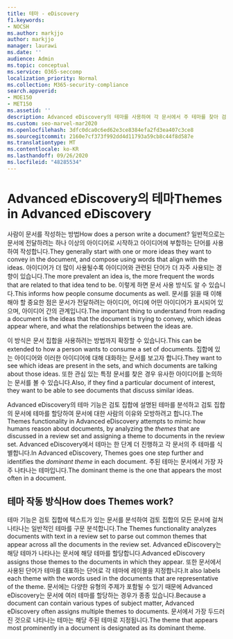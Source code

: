 ```yaml
---
title: 테마 - eDiscovery
f1.keywords:
- NOCSH
ms.author: markjjo
author: markjjo
manager: laurawi
ms.date: ''
audience: Admin
ms.topic: conceptual
ms.service: O365-seccomp
localization_priority: Normal
ms.collection: M365-security-compliance
search.appverid:
- MOE150
- MET150
ms.assetid: ''
description: Advanced eDiscovery의 테마를 사용하여 각 문서에서 주 테마를 찾아 검토 집합을 구성합니다.
ms.custom: seo-marvel-mar2020
ms.openlocfilehash: 3dfc0dca0c6ed62e3ce8384efa2fd3ea407c3ce8
ms.sourcegitcommit: 2160e7cf373f992dd4d11793a59cb8c44f8d587e
ms.translationtype: MT
ms.contentlocale: ko-KR
ms.lasthandoff: 09/26/2020
ms.locfileid: "48285534"
---
```

# <a name="themes-in-advanced-ediscovery"></a><span data-ttu-id="02558-103">Advanced eDiscovery의 테마</span><span class="sxs-lookup"><span data-stu-id="02558-103">Themes in Advanced eDiscovery</span></span>

<span data-ttu-id="02558-104">사람이 문서를 작성하는 방법</span><span class="sxs-lookup"><span data-stu-id="02558-104">How does a person write a document?</span></span> <span data-ttu-id="02558-105">일반적으로는 문서에 전달하려는 하나 이상의 아이디어로 시작하고 아이디어에 부합하는 단어를 사용하여 작성합니다.</span><span class="sxs-lookup"><span data-stu-id="02558-105">They generally start with one or more ideas they want to convey in the document, and compose using words that align with the ideas.</span></span> <span data-ttu-id="02558-106">아이디어가 더 많이 사용될수록 아이디어와 관련된 단어가 더 자주 사용되는 경향이 있습니다.</span><span class="sxs-lookup"><span data-stu-id="02558-106">The more prevalent an idea is, the more frequent the words that are related to that idea tend to be.</span></span> <span data-ttu-id="02558-107">이렇게 하면 문서 사용 방식도 알 수 있습니다.</span><span class="sxs-lookup"><span data-stu-id="02558-107">This informs how people consume documents as well.</span></span> <span data-ttu-id="02558-108">문서를 읽을 때 이해해야 할 중요한 점은 문서가 전달하려는 아이디어, 어디에 어떤 아이디어가 표시되어 있으며, 아이디어 간의 관계입니다.</span><span class="sxs-lookup"><span data-stu-id="02558-108">The important thing to understand from reading a document is the ideas that the document is trying to convey, which ideas appear where, and what the relationships between the ideas are.</span></span>

<span data-ttu-id="02558-109">이 방식은 문서 집합을 사용하려는 방법까지 확장할 수 있습니다.</span><span class="sxs-lookup"><span data-stu-id="02558-109">This can be extended to how a person wants to consume a set of documents.</span></span> <span data-ttu-id="02558-110">집합에 있는 아이디어와 이러한 아이디어에 대해 대화하는 문서를 보고자 합니다.</span><span class="sxs-lookup"><span data-stu-id="02558-110">They want to see which ideas are present in the sets, and which documents are talking about those ideas.</span></span> <span data-ttu-id="02558-111">또한 관심 있는 특정 문서를 찾은 경우 유사한 아이디어를 논의하는 문서를 볼 수 있습니다.</span><span class="sxs-lookup"><span data-stu-id="02558-111">Also, if they find a particular document of interest, they want to be able to see documents that discuss similar ideas.</span></span>

<span data-ttu-id="02558-112">Advanced eDiscovery의 테마 기능은 검토 집합에 설명된 테마를 분석하고 검토  집합의 문서에 테마를 할당하여 문서에 대한 사람의 이유와 모방하려고 합니다.</span><span class="sxs-lookup"><span data-stu-id="02558-112">The Themes functionality in Advanced eDiscovery attempts to mimic how humans reason about documents, by analyzing the *themes* that are discussed in a review set and assigning a theme to documents in the review set.</span></span> <span data-ttu-id="02558-113">Advanced eDiscovery에서 테마는 한 단계 더  진행하고 각 문서의 주 테마를 식별합니다.</span><span class="sxs-lookup"><span data-stu-id="02558-113">In Advanced eDiscovery, Themes goes one step further and identifies the *dominant theme* in each document.</span></span> <span data-ttu-id="02558-114">주된 테마는 문서에서 가장 자주 나타나는 테마입니다.</span><span class="sxs-lookup"><span data-stu-id="02558-114">The dominant theme is the one that appears the most often in a document.</span></span>

## <a name="how-does-themes-work"></a><span data-ttu-id="02558-115">테마 작동 방식</span><span class="sxs-lookup"><span data-stu-id="02558-115">How does Themes work?</span></span>

<span data-ttu-id="02558-116">테마 기능은 검토 집합에 텍스트가 있는 문서를 분석하여 검토 집합의 모든 문서에 걸쳐 나타나는 일반적인 테마를 구문 분석합니다.</span><span class="sxs-lookup"><span data-stu-id="02558-116">The Themes functionality analyzes documents with text in a review set to parse out common themes that appear across all the documents in the review set.</span></span> <span data-ttu-id="02558-117">Advanced eDiscovery는 해당 테마가 나타나는 문서에 해당 테마를 할당합니다.</span><span class="sxs-lookup"><span data-stu-id="02558-117">Advanced eDiscovery assigns those themes to the documents in which they appear.</span></span> <span data-ttu-id="02558-118">또한 문서에서 사용된 단어가 테마를 대표하는 단어로 각 테마에 레이블을 지정합니다.</span><span class="sxs-lookup"><span data-stu-id="02558-118">It also labels each theme with the words used in the documents that are representative of the theme.</span></span> <span data-ttu-id="02558-119">문서에는 다양한 유형의 주제가 포함될 수 있기 때문에 Advanced eDiscovery는 문서에 여러 테마를 할당하는 경우가 종종 있습니다.</span><span class="sxs-lookup"><span data-stu-id="02558-119">Because a document can contain various types of subject matter, Advanced eDiscovery often assigns multiple themes to documents.</span></span> <span data-ttu-id="02558-120">문서에서 가장 두드러진 것으로 나타나는 테마는 해당 주된 테마로 지정됩니다.</span><span class="sxs-lookup"><span data-stu-id="02558-120">The theme that appears most prominently in a document is designated as its dominant theme.</span></span>

